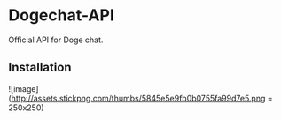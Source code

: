 # Dogechat-API
Official API for Doge chat.
## Installation
![image](http://assets.stickpng.com/thumbs/5845e5e9fb0b0755fa99d7e5.png = 250x250)
